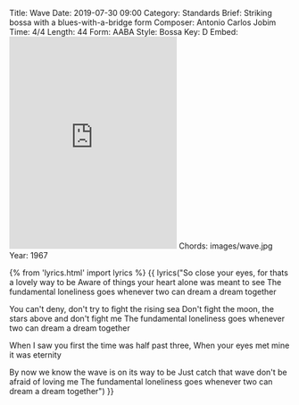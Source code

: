 Title: Wave
Date: 2019-07-30 09:00
Category: Standards
Brief: Striking bossa with a blues-with-a-bridge form
Composer: Antonio Carlos Jobim
Time: 4/4
Length: 44
Form: AABA
Style: Bossa
Key: D
Embed: <iframe src="https://open.spotify.com/embed/user/thatdavidmiller/playlist/2yLKdoZC37wyIK93448xe9" width="300" height="380" frameborder="0" allowtransparency="true" allow="encrypted-media"></iframe>
Chords: images/wave.jpg
Year: 1967

{% from 'lyrics.html' import lyrics %}
{{ lyrics("So close your eyes, for thats a lovely way to be
Aware of things your heart alone was meant to see
The fundamental loneliness goes whenever two can dream a dream together

You can't deny, don't try to fight the rising sea
Don't fight the moon, the stars above and don't fight me
The fundamental loneliness goes whenever two can dream a dream together

When I saw you first the time was half past three,
When your eyes met mine it was eternity

By now we know the wave is on its way to be
Just catch that wave don't be afraid of loving me
The fundamental loneliness goes whenever two can dream a dream together") }}
